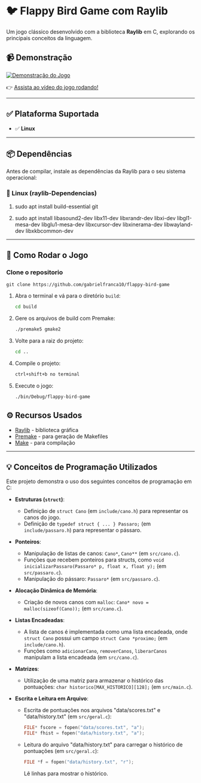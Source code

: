 # 🐦 Flappy Bird Game com Raylib

Um jogo clássico desenvolvido com a biblioteca **Raylib** em C, explorando os principais conceitos da linguagem.

## 📹 Demonstração

[![Demonstração do Jogo](http://img.youtube.com/vi/<COLOQUE_AQUI_O_ID_DO_VIDEO>/0.jpg)](https://www.youtube.com/watch?v=<COLOQUE_AQUI_O_ID_DO_VIDEO>)

👉 [Assista ao vídeo do jogo rodando!](https://www.youtube.com/watch?v=<COLOQUE_AQUI_O_ID_DO_VIDEO>)

---

## ✅ Plataforma Suportada

- ✅ **Linux**
---

## 📦 Dependências

Antes de compilar, instale as dependências da Raylib para o seu sistema operacional:

### 🐧 Linux (raylib-Dependencias)

1. sudo apt install build-essential git

2. sudo apt install libasound2-dev libx11-dev libxrandr-dev libxi-dev libgl1-mesa-dev libglu1-mesa-dev libxcursor-dev libxinerama-dev libwayland-dev libxkbcommon-dev

---

## 🚀 Como Rodar o Jogo

### Clone o repositorio

    
    git clone https://github.com/gabrielfranca10/flappy-bird-game


1.  Abra o terminal e vá para o diretório `build`:

    ```bash
    cd build
    ```

2.  Gere os arquivos de build com Premake:

    ```bash
    ./premake5 gmake2
    ```

3.  Volte para a raiz do projeto:

    ```bash
    cd ..
    ```

4.  Compile o projeto:

    ```bash
    ctrl+shift+b no terminal
    ```

5.  Execute o jogo:

    ```bash
    ./bin/Debug/flappy-bird-game
    ```

## ⚙️ Recursos Usados

- [Raylib](https://www.raylib.com/) - biblioteca gráfica
- [Premake](https://premake.github.io/) - para geração de Makefiles
- [Make](https://www.gnu.org/software/make/) - para compilação

---

## 💡 Conceitos de Programação Utilizados

Este projeto demonstra o uso dos seguintes conceitos de programação em C:

- **Estruturas (`struct`)**:
    - Definição de `struct Cano` (em `include/cano.h`) para representar os canos do jogo.
    - Definição de `typedef struct { ... } Passaro;` (em `include/passaro.h`) para representar o pássaro.

- **Ponteiros**:
    - Manipulação de listas de canos: `Cano*`, `Cano**` (em `src/cano.c`).
    - Funções que recebem ponteiros para structs, como `void inicializarPassaro(Passaro* p, float x, float y);` (em `src/passaro.c`).
    - Manipulação do pássaro: `Passaro*` (em `src/passaro.c`).

- **Alocação Dinâmica de Memória**:
    - Criação de novos canos com `malloc`: `Cano* novo = malloc(sizeof(Cano));` (em `src/cano.c`).

- **Listas Encadeadas**:
    - A lista de canos é implementada como uma lista encadeada, onde `struct Cano` possui um campo `struct Cano *proximo;` (em `include/cano.h`).
    - Funções como `adicionarCano`, `removerCanos`, `liberarCanos` manipulam a lista encadeada (em `src/cano.c`).

- **Matrizes**:
    - Utilização de uma matriz para armazenar o histórico das pontuações: `char historico[MAX_HISTORICO][128];` (em `src/main.c`).

- **Escrita e Leitura em Arquivo**:
    - Escrita de pontuações nos arquivos "data/scores.txt" e "data/history.txt" (em `src/geral.c`):
        ```c
        FILE* fscore = fopen("data/scores.txt", "a");
        FILE* fhist = fopen("data/history.txt", "a");
        ```
    - Leitura do arquivo "data/history.txt" para carregar o histórico de pontuações (em `src/geral.c`):
        ```c
        FILE *f = fopen("data/history.txt", "r");
        ```
        Lê linhas para mostrar o histórico.
